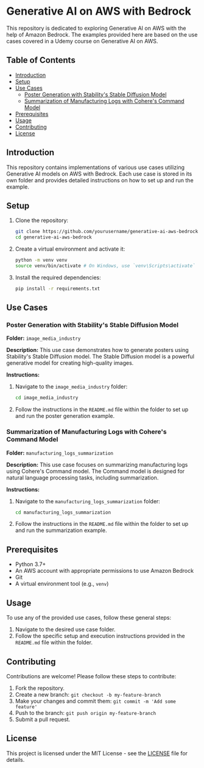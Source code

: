 # Generative AI on AWS with Bedrock

This repository is dedicated to exploring Generative AI on AWS with the help of Amazon Bedrock. The examples provided here are based on the use cases covered in a Udemy course on Generative AI on AWS.

## Table of Contents
- [Introduction](#introduction)
- [Setup](#setup)
- [Use Cases](#use-cases)
  - [Poster Generation with Stability's Stable Diffusion Model](#poster-generation-with-stabilitys-stable-diffusion-model)
  - [Summarization of Manufacturing Logs with Cohere's Command Model](#summarization-of-manufacturing-logs-with-coheres-command-model)
- [Prerequisites](#prerequisites)
- [Usage](#usage)
- [Contributing](#contributing)
- [License](#license)

## Introduction
This repository contains implementations of various use cases utilizing Generative AI models on AWS with Bedrock. Each use case is stored in its own folder and provides detailed instructions on how to set up and run the example.

## Setup
1. Clone the repository:
    ```sh
    git clone https://github.com/yourusername/generative-ai-aws-bedrock.git
    cd generative-ai-aws-bedrock
    ```

2. Create a virtual environment and activate it:
    ```sh
    python -m venv venv
    source venv/bin/activate # On Windows, use `venv\Scripts\activate`
    ```

3. Install the required dependencies:
    ```sh
    pip install -r requirements.txt
    ```

## Use Cases

### Poster Generation with Stability's Stable Diffusion Model
**Folder:** `image_media_industry`

**Description:** This use case demonstrates how to generate posters using Stability's Stable Diffusion model. The Stable Diffusion model is a powerful generative model for creating high-quality images.

**Instructions:**
1. Navigate to the `image_media_industry` folder:
    ```sh
    cd image_media_industry
    ```

2. Follow the instructions in the `README.md` file within the folder to set up and run the poster generation example.

### Summarization of Manufacturing Logs with Cohere's Command Model
**Folder:** `manufacturing_logs_summarization`

**Description:** This use case focuses on summarizing manufacturing logs using Cohere's Command model. The Command model is designed for natural language processing tasks, including summarization.

**Instructions:**
1. Navigate to the `manufacturing_logs_summarization` folder:
    ```sh
    cd manufacturing_logs_summarization
    ```

2. Follow the instructions in the `README.md` file within the folder to set up and run the summarization example.

## Prerequisites
- Python 3.7+
- An AWS account with appropriate permissions to use Amazon Bedrock
- Git
- A virtual environment tool (e.g., `venv`)

## Usage
To use any of the provided use cases, follow these general steps:
1. Navigate to the desired use case folder.
2. Follow the specific setup and execution instructions provided in the `README.md` file within the folder.

## Contributing
Contributions are welcome! Please follow these steps to contribute:
1. Fork the repository.
2. Create a new branch: `git checkout -b my-feature-branch`
3. Make your changes and commit them: `git commit -m 'Add some feature'`
4. Push to the branch: `git push origin my-feature-branch`
5. Submit a pull request.

## License
This project is licensed under the MIT License - see the [LICENSE](LICENSE) file for details.
